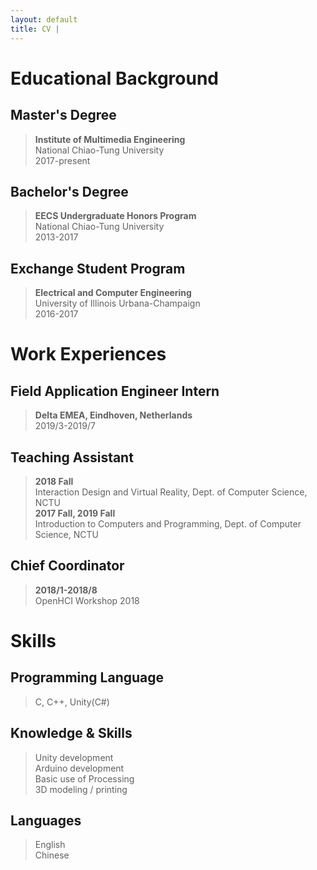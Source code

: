 ```yaml
---
layout: default
title: CV | 
---
```


# Educational Background

## Master's Degree

> **Institute of Multimedia Engineering**  
National Chiao-Tung University  
2017-present

## Bachelor's Degree

> **EECS Undergraduate Honors Program**  
National Chiao-Tung University  
2013-2017  

## Exchange Student Program

> **Electrical and Computer Engineering**  
University of Illinois Urbana-Champaign  
2016-2017  

# Work Experiences

## Field Application Engineer Intern

> **Delta EMEA, Eindhoven, Netherlands**  
2019/3-2019/7

## Teaching Assistant

> **2018 Fall**  
Interaction Design and Virtual Reality, Dept. of Computer Science, NCTU  
> **2017 Fall, 2019 Fall**  
Introduction to Computers and Programming, Dept. of Computer Science, NCTU

## Chief Coordinator

> **2018/1-2018/8**  
OpenHCI Workshop 2018

# Skills

## Programming Language

> C, C++, Unity(C#)

## Knowledge & Skills

> Unity development  
Arduino development  
Basic use of Processing  
3D modeling / printing

## Languages

> English  
Chinese
